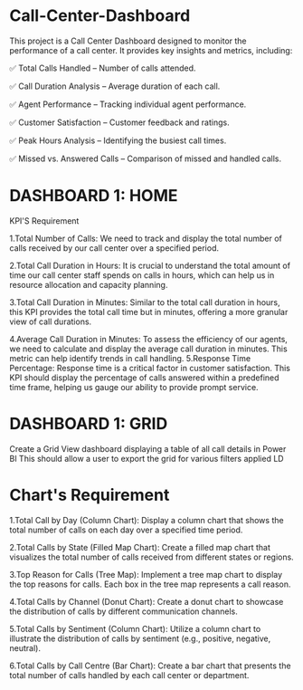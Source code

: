 # Call-Center-Dashboard
This project is a Call Center Dashboard designed to monitor the performance of a call center. It provides key insights and metrics, including:

✅ Total Calls Handled – Number of calls attended.

✅ Call Duration Analysis – Average duration of each call.

✅ Agent Performance – Tracking individual agent performance.

✅ Customer Satisfaction – Customer feedback and ratings.

✅ Peak Hours Analysis – Identifying the busiest call times.

✅ Missed vs. Answered Calls – Comparison of missed and handled calls.

# DASHBOARD 1: HOME
KPI'S Requirement

1.Total Number of Calls: We need to track and display the total number of calls received by our call
center over a specified period.

2.Total Call Duration in Hours: It is crucial to understand the total amount of time our call center staff spends on calls in hours, which can help us in resource allocation and capacity planning.

3.Total Call Duration in Minutes: Similar to the total call duration in hours, this KPI provides the total call time but in minutes, offering a more granular view of call durations.

4.Average Call Duration in Minutes: To assess the efficiency of our agents, we need to calculate and display the average call duration in minutes. This metric can help identify trends in call handling. 5.Response Time Percentage: Response time is a critical factor in customer satisfaction. This KPI should display the percentage of calls answered within a predefined time frame, helping us gauge our ability to provide prompt service.


# DASHBOARD 1: GRID
Create a Grid View dashboard displaying a table of all call details in Power BI This should allow a user to export the grid for various filters applied
LD

# Chart's Requirement
1.Total Call by Day (Column Chart): Display a column chart that shows the total number of calls on each day over a specified time period.
   
2.Total Calls by State (Filled Map Chart): Create a filled map chart that visualizes the total number of calls received from different states or regions.

3.Top Reason for Calls (Tree Map): Implement a tree map chart to display the top reasons for calls. Each box in the tree map represents a call reason.
   
4.Total Calls by Channel (Donut Chart): Create a donut chart to showcase the distribution of calls by different communication channels.

5.Total Calls by Sentiment (Column Chart): Utilize a column chart to illustrate the distribution of calls by sentiment (e.g., positive, negative, neutral).

6.Total Calls by Call Centre (Bar Chart): Create a bar chart that presents the total number of calls handled by each call center or department.
